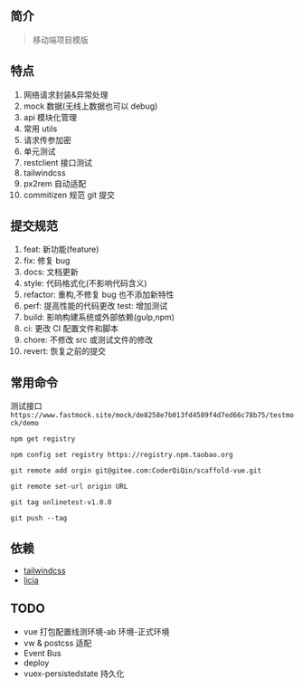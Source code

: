 ## 简介

> 移动端项目模版

## 特点

1. 网络请求封装&异常处理
2. mock 数据(无线上数据也可以 debug)
3. api 模块化管理
4. 常用 utils
5. 请求传参加密
6. 单元测试
7. restclient 接口测试
8. tailwindcss
9. px2rem 自动适配
10. commitizen 规范 git 提交

## 提交规范

1. feat: 新功能(feature)
2. fix: 修复 bug
3. docs: 文档更新
4. style: 代码格式化(不影响代码含义)
5. refactor: 重构,不修复 bug 也不添加新特性
6. perf: 提高性能的代码更改 test: 增加测试
7. build: 影响构建系统或外部依赖(gulp,npm)
8. ci: 更改 CI 配置文件和脚本
9. chore: 不修改 src 或测试文件的修改
10. revert: 恢复之前的提交

## 常用命令

测试接口`https://www.fastmock.site/mock/de8258e7b013fd4589f4d7ed66c78b75/testmock/demo`

`npm get registry`

`npm config set registry https://registry.npm.taobao.org`

`git remote add orgin git@gitee.com:CoderQiQin/scaffold-vue.git`

`git remote set-url origin URL`

`git tag onlinetest-v1.0.0`

`git push --tag`

## 依赖

- [tailwindcss](https://www.tailwindcss.cn/)
- [licia](https://licia.liriliri.io/docs.html)

## TODO

- vue 打包配置线测环境-ab 环境-正式环境
- vw & postcss 适配
- Event Bus
- deploy
- vuex-persistedstate 持久化

